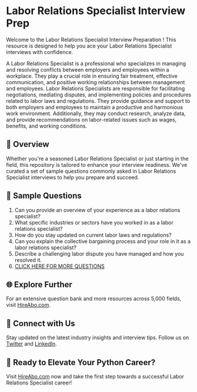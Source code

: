 # Labor Relations Specialist Interview Prep

Welcome to the Labor Relations Specialist Interview Preparation ! This resource is designed to help you ace your Labor Relations Specialist interviews with confidence.

A Labor Relations Specialist is a professional who specializes in managing and resolving conflicts between employers and employees within a workplace. They play a crucial role in ensuring fair treatment, effective communication, and positive working relationships between management and employees. Labor Relations Specialists are responsible for facilitating negotiations, mediating disputes, and implementing policies and procedures related to labor laws and regulations. They provide guidance and support to both employers and employees to maintain a productive and harmonious work environment. Additionally, they may conduct research, analyze data, and provide recommendations on labor-related issues such as wages, benefits, and working conditions.

## 🚀 Overview

Whether you're a seasoned Labor Relations Specialist or just starting in the field, this repository is tailored to enhance your interview readiness. We've curated a set of sample questions commonly asked in Labor Relations Specialist interviews to help you prepare and succeed.

## 📝 Sample Questions

1. Can you provide an overview of your experience as a labor relations specialist?
2. What specific industries or sectors have you worked in as a labor relations specialist?
3. How do you stay updated on current labor laws and regulations?
4. Can you explain the collective bargaining process and your role in it as a labor relations specialist?
5. Describe a challenging labor dispute you have managed and how you resolved it.
6. [CLICK HERE FOR MORE QUESTIONS](https://hireabo.com/job/7_1_15/Labor%20Relations%20Specialist)

## 🌐 Explore Further

For an extensive question bank and more resources across 5,000 fields, visit [HireAbo.com](https://www.hireabo.com).

## 📱 Connect with Us

Stay updated on the latest industry insights and interview tips. Follow us on [Twitter](https://twitter.com/hireabo) and [LinkedIn](https://www.linkedin.com/in/hire-abo-3609972a8/).

## 🚀 Ready to Elevate Your Python Career?

Visit [HireAbo.com](https://www.hireabo.com) now and take the first step towards a successful Labor Relations Specialist career!